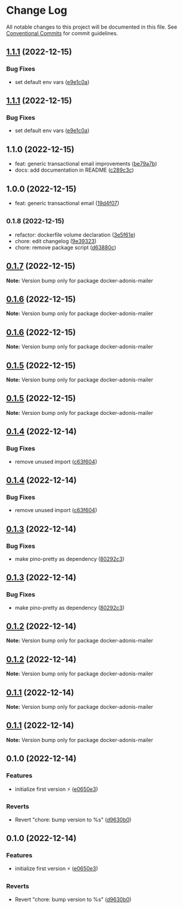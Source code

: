 # Change Log

All notable changes to this project will be documented in this file.
See [Conventional Commits](https://conventionalcommits.org) for commit guidelines.

## [1.1.1](https://github.com/LouisMazel/docker-adonis-mailer/compare/v1.1.0...v1.1.1) (2022-12-15)

### Bug Fixes

- set default env vars ([e9e1c0a](https://github.com/LouisMazel/docker-adonis-mailer/commit/e9e1c0ad11eaf277cda75de17b0c5b4afc640a6a))

## [1.1.1](https://github.com/LouisMazel/docker-adonis-mailer/compare/v1.1.0...v1.1.1) (2022-12-15)

### Bug Fixes

- set default env vars ([e9e1c0a](https://github.com/LouisMazel/docker-adonis-mailer/commit/e9e1c0ad11eaf277cda75de17b0c5b4afc640a6a))

## 1.1.0 (2022-12-15)

- feat: generic transactional email improvements ([be79a7b](https://github.com/LouisMazel/docker-adonis-mailer/commit/be79a7b))
- docs: add documentation in README ([c289c3c](https://github.com/LouisMazel/docker-adonis-mailer/commit/c289c3c))

## 1.0.0 (2022-12-15)

- feat: generic transactional email ([19d4f07](https://github.com/LouisMazel/docker-adonis-mailer/commit/19d4f07))

## <small>0.1.8 (2022-12-15)</small>

- refactor: dockerfile volume declaration ([3e5f61e](https://github.com/LouisMazel/docker-adonis-mailer/commit/3e5f61e))
- chore: edit changelog ([9e39323](https://github.com/LouisMazel/docker-adonis-mailer/commit/9e39323))
- chore: remove package script ([d63880c](https://github.com/LouisMazel/docker-adonis-mailer/commit/d63880c))

## [0.1.7](https://github.com/LouisMazel/docker-adonis-mailer/compare/v0.1.6...v0.1.7) (2022-12-15)

**Note:** Version bump only for package docker-adonis-mailer

## [0.1.6](https://github.com/LouisMazel/docker-adonis-mailer/compare/v0.1.5...v0.1.6) (2022-12-15)

**Note:** Version bump only for package docker-adonis-mailer

## [0.1.6](https://github.com/LouisMazel/docker-adonis-mailer/compare/v0.1.5...v0.1.6) (2022-12-15)

**Note:** Version bump only for package docker-adonis-mailer

## [0.1.5](https://github.com/LouisMazel/docker-adonis-mailer/compare/v0.1.4...v0.1.5) (2022-12-15)

**Note:** Version bump only for package docker-adonis-mailer

## [0.1.5](https://github.com/LouisMazel/docker-adonis-mailer/compare/v0.1.4...v0.1.5) (2022-12-15)

**Note:** Version bump only for package docker-adonis-mailer

## [0.1.4](https://github.com/LouisMazel/docker-adonis-mailer/compare/v0.1.3...v0.1.4) (2022-12-14)

### Bug Fixes

- remove unused import ([c63f604](https://github.com/LouisMazel/docker-adonis-mailer/commit/c63f604c0e88c04655f8292428d29a25112c7333))

## [0.1.4](https://github.com/LouisMazel/docker-adonis-mailer/compare/v0.1.3...v0.1.4) (2022-12-14)

### Bug Fixes

- remove unused import ([c63f604](https://github.com/LouisMazel/docker-adonis-mailer/commit/c63f604c0e88c04655f8292428d29a25112c7333))

## [0.1.3](https://github.com/LouisMazel/docker-adonis-mailer/compare/v0.1.2...v0.1.3) (2022-12-14)

### Bug Fixes

- make pino-pretty as dependency ([80292c3](https://github.com/LouisMazel/docker-adonis-mailer/commit/80292c3c01d212899548091b8c7a58d40b5a0bb9))

## [0.1.3](https://github.com/LouisMazel/docker-adonis-mailer/compare/v0.1.2...v0.1.3) (2022-12-14)

### Bug Fixes

- make pino-pretty as dependency ([80292c3](https://github.com/LouisMazel/docker-adonis-mailer/commit/80292c3c01d212899548091b8c7a58d40b5a0bb9))

## [0.1.2](https://github.com/LouisMazel/docker-adonis-mailer/compare/v0.1.1...v0.1.2) (2022-12-14)

**Note:** Version bump only for package docker-adonis-mailer

## [0.1.2](https://github.com/LouisMazel/docker-adonis-mailer/compare/v0.1.1...v0.1.2) (2022-12-14)

**Note:** Version bump only for package docker-adonis-mailer

## [0.1.1](https://github.com/LouisMazel/docker-adonis-mailer/compare/v0.1.0...v0.1.1) (2022-12-14)

**Note:** Version bump only for package docker-adonis-mailer

## [0.1.1](https://github.com/LouisMazel/docker-adonis-mailer/compare/v0.1.0...v0.1.1) (2022-12-14)

**Note:** Version bump only for package docker-adonis-mailer

## 0.1.0 (2022-12-14)

### Features

- initialize first version ⚡️ ([e0650e3](https://github.com/LouisMazel/docker-adonis-mailer/commit/e0650e31f48db047806a5487696c114ed185f99a))

### Reverts

- Revert "chore: bump version to %s" ([d9630b0](https://github.com/LouisMazel/docker-adonis-mailer/commit/d9630b0d995a35b49c5aa2e831205ab5558b9e3c))

## 0.1.0 (2022-12-14)

### Features

- initialize first version ⚡️ ([e0650e3](https://github.com/LouisMazel/docker-adonis-mailer/commit/e0650e31f48db047806a5487696c114ed185f99a))

### Reverts

- Revert "chore: bump version to %s" ([d9630b0](https://github.com/LouisMazel/docker-adonis-mailer/commit/d9630b0d995a35b49c5aa2e831205ab5558b9e3c))
